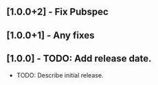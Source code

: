 ## [1.0.0+2] - Fix Pubspec

## [1.0.0+1] - Any fixes

## [1.0.0] - TODO: Add release date.

* TODO: Describe initial release.
